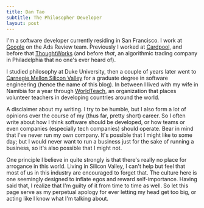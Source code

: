 ```yaml
---
title: Dan Tao
subtitle: The Philosopher Developer
layout: post
---
```


I'm a software developer currently residing in San Francisco. I work at [Google](http://www.google.com/about/jobs/) on the Ads Review team. Previously I worked at [Cardpool](http://www.cardpool.com/), and before that [ThoughtWorks](http://www.thoughtworks.com/) (and before *that*, an algorithmic trading company in Philadelphia that no one's ever heard of).

I studied philosophy at Duke University, then a couple of years later went to [Carnegie Mellon Silicon Valley](http://www.cmu.edu/silicon-valley/) for a graduate degree in software engineering (hence the name of this blog). In between I lived with my wife in Namibia for a year through [WorldTeach](http://www.worldteach.org/), an organization that places volunteer teachers in developing countries around the world.

A disclaimer about my writing. I try to be humble, but I also form a lot of opinions over the course of my (thus far, pretty short) career. So I often write about how I think software should be developed, or how teams or even companies (especially tech companies) should operate. Bear in mind that I've never run my own company. It's possible that I might like to some day; but I would never want to run a business just for the sake of running a business, so it's also possible that I might not.

One principle I believe in quite strongly is that there's really no place for arrogance in this world. Living in Silicon Valley, I can't help but feel that most of us in this industry are encouraged to forget that. The culture here is one seemingly designed to inflate egos and reward self-importance. Having said that, I realize that I'm guilty of it from time to time as well. So let this page serve as my perpetual apology for ever letting my head get too big, or acting like I know what I'm talking about.
